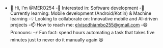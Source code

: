 - 👋 Hi, I’m @MERO254
-👀 Interested in: Software development
-🌱 Currently learning: Mobile development (Android/Kotlin) & Machine learning
-💡 Looking to collaborate on: Innovative mobile and AI-driven projects
-📫 How to reach me: elvisodhiambo255@gmail.com
-😄 Pronouns: 
-⚡ Fun fact: spend hours automating a task that takes five minutes just to never do it manually again 😆

<!---
MERO254/MERO254 is a ✨ special ✨ repository because its `README.md` (this file) appears on your GitHub profile.
You can click the Preview link to take a look at your changes.
--->
